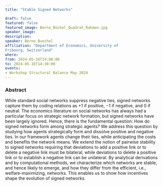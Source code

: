 ```yaml
---
title: "Stable Signed Networks"

draft: false
featured: false
featured_image: Berno_Büchel_Quadrat_Rahmen.jpg
speaker_image:
description:
speaker: Berno Buechel
affiliation: "Department of Economics, University of
Fribourg, Switzerland" 
where:
from: 2024-05-16T14:00:00
to: 2024-05-16T14:30:00
events:
- Workshop Structural Balance May 2024
---
```


### Abstract

While standard social networks suppress negative ties, signed networks capture them by coding relations as +1 if positive, −1 if negative, and 0 if neutral. The economics literature on social networks has always had a particular focus on strategic network formation, but signed networks have been largely ignored. Hence, there is the fundamental question: How do signed networks form among strategic agents? 
We address this question by studying how agents strategically form and dissolve positive and negative ties. In our framework agents change their ties, while anticipating the costs and benefits the network means. We extend the notion of pairwise stability to signed networks requiring that deviations to add a positive link or to delete a negative link must be bilateral, while deviations to delete a positive link or to establish a negative link can be unilateral. By analytical derivations and by computational methods, we characterize which networks are stable, and hence likely to emerge, and how they differ from the efficient, i.e., welfare-maximizing, networks. This enables us to show how incentives shape the evolution of signed networks. 


